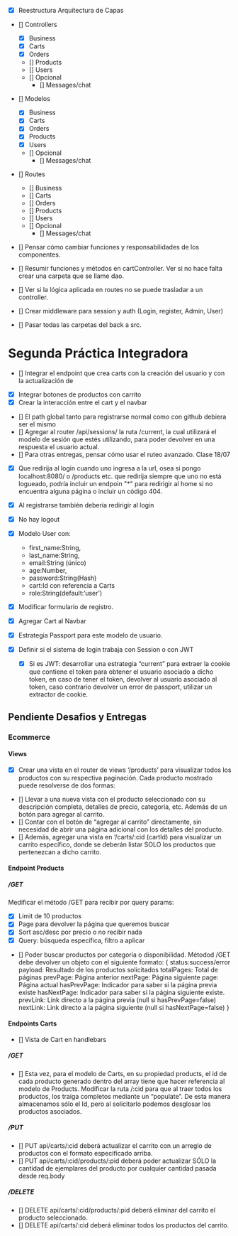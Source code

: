- [x] Reestructura Arquitectura de Capas
- [] Controllers
    - [x] Business
    - [x] Carts
    - [x] Orders
    - [] Products
    - [] Users
    - [] Opcional
        - [] Messages/chat

- [] Modelos
    - [x] Business
    - [x] Carts
    - [x] Orders
    - [x] Products
    - [x] Users
    - [] Opcional
        - [] Messages/chat

- [] Routes
    - [] Business
    - [] Carts
    - [] Orders
    - [] Products
    - [] Users
    - [] Opcional
        - [] Messages/chat


- [] Pensar cómo cambiar funciones y responsabilidades de los componentes.
- [] Resumir funciones y métodos en cartController. Ver si no hace falta crear una carpeta que se llame dao.
- [] Ver si la lógica aplicada en routes no se puede trasladar a un controller.
- [] Crear middleware para session y auth (Login, register, Admin, User)
- [] Pasar todas las carpetas del back a src.




# Segunda Práctica Integradora
- [] Integrar el endpoint que crea carts con la creación del usuario y con la actualización de  
- [x] Integrar botones de productos con carrito
- [x] Crear la interacción entre el cart y el navbar
- [] El path global tanto para registrarse normal como con github debiera ser el mismo
- [] Agregar al router /api/sessions/ la ruta /current, la cual utilizará el modelo de sesión que estés utilizando, para poder devolver en una respuesta el usuario actual.
- [] Para otras entregas, pensar cómo usar el ruteo avanzado. Clase 18/07

- [x] Que redirija al login cuando uno ingresa a la url, osea si pongo localhost:8080/ o  /products etc. que redirija siempre que uno no está logueado, podría incluir un endpoin "*" para redirigir al home si no encuentra alguna página o incluir un código 404.
- [x] Al registrarse también debería redirigir al login
- [x] No hay logout 


- [x] Modelo User con: 
    - first_name:String,
    - last_name:String,
    - email:String (único)
    - age:Number,
    - password:String(Hash)
    - cart:Id con referencia a Carts
    - role:String(default:’user’)

- [x] Modificar formulario de registro.
- [x] Agregar Cart al Navbar
- [x] Estrategia Passport para este modelo de usuario.
- [x] Definir si el sistema de login trabaja con Session o con JWT
    - [x] Si es JWT: desarrollar una estrategia “current” para extraer la cookie que contiene el token para obtener el usuario asociado a dicho token, en caso de tener el token, devolver al usuario asociado al token, caso contrario devolver un error de passport, utilizar un extractor de cookie.



## Pendiente Desafios y Entregas

### Ecommerce

#### Views
- [x] Crear una vista en el router de views ‘/products’ para visualizar todos los productos con su respectiva paginación. Cada producto mostrado puede resolverse de dos formas:
- [] Llevar a una nueva vista con el producto seleccionado con su descripción completa, detalles de precio, categoría, etc. Además de un botón para agregar al carrito.
- [] Contar con el botón de “agregar al carrito” directamente, sin necesidad de abrir una página adicional con los detalles del producto.
- [] Además, agregar una vista en ‘/carts/:cid (cartId) para visualizar un carrito específico, donde se deberán listar SOLO los productos que pertenezcan a dicho carrito. 


#### Endpoint Products
##### /GET
Medificar el método /GET para recibir por query params:
- [x] Limit de 10 productos
- [x] Page para devolver la página que queremos buscar 
- [x] Sort asc/desc por precio o no recibir nada
- [x] Query: búsqueda específica, filtro a aplicar
- [] Poder buscar productos por categoría o disponibilidad.
Métodod /GET debe devolver un objeto con el siguiente formato:
{
	status:success/error
    payload: Resultado de los productos solicitados
    totalPages: Total de páginas
    prevPage: Página anterior
    nextPage: Página siguiente
    page: Página actual
    hasPrevPage: Indicador para saber si la página previa existe
    hasNextPage: Indicador para saber si la página siguiente existe.
    prevLink: Link directo a la página previa (null si hasPrevPage=false)
    nextLink: Link directo a la página siguiente (null si hasNextPage=false)
}



#### Endpoints Carts

- [] Vista de Cart en handlebars

##### /GET
- [] Esta vez, para el modelo de Carts, en su propiedad products, el id de cada producto generado dentro del array tiene que hacer referencia al modelo de Products. Modificar la ruta /:cid para que al traer todos los productos, los traiga completos mediante un “populate”. De esta manera almacenamos sólo el Id, pero al solicitarlo podemos desglosar los productos asociados.

##### /PUT
- [] PUT api/carts/:cid deberá actualizar el carrito con un arreglo de productos con el formato especificado arriba.
- [] PUT api/carts/:cid/products/:pid deberá poder actualizar SÓLO la cantidad de ejemplares del producto por cualquier cantidad pasada desde req.body

##### /DELETE
- [] DELETE api/carts/:cid/products/:pid deberá eliminar del carrito el producto seleccionado.
- [] DELETE api/carts/:cid deberá eliminar todos los productos del carrito.
